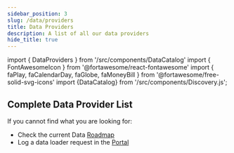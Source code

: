 ```yaml
---
sidebar_position: 3
slug: /data/providers
title: Data Providers
description: A list of all our data providers
hide_title: true
---
```

import { DataProviders } from '/src/components/DataCatalog'
import { FontAwesomeIcon } from '@fortawesome/react-fontawesome'
import { faPlay, faCalendarDay, faGlobe, faMoneyBill } from '@fortawesome/free-solid-svg-icons'
import {DataCatalog} from '/src/components/Discovery.js';

<DataCatalog text="This page contains a list of all the data providerss we supply data loaders available NOW" />

## Complete Data Provider List
If you cannot find what you are looking for:
* Check the current Data [Roadmap](RoadMap)
* Log a data loader request in the [Portal](https://portal.opendatadsl.com)

<DataProviders />
